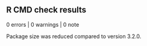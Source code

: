 ## R CMD check results

0 errors | 0 warnings | 0 note


Package size was reduced compared to version 3.2.0.